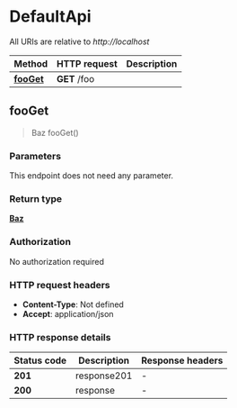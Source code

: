 # DefaultApi

All URIs are relative to *http://localhost*

| Method | HTTP request | Description |
|------------- | ------------- | -------------|
| [**fooGet**](DefaultApi.md#fooGet) | **GET** /foo |  |



## fooGet

> Baz fooGet()



### Parameters

This endpoint does not need any parameter.

### Return type

[**Baz**](Baz.md)

### Authorization

No authorization required

### HTTP request headers

- **Content-Type**: Not defined
- **Accept**: application/json


### HTTP response details
| Status code | Description | Response headers |
|-------------|-------------|------------------|
| **201** | response201 |  -  |
| **200** | response |  -  |

